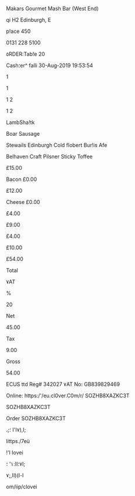 Makars Gourmet Mash Bar (West
End)

qi
H2
Edinburgh, E

p!ace
450

0131  228 5100

٥RDER:Tab!e 20

Cash؛er^  falli
30-Aug-2019  19:53:54

1

1

1
2

1
2

 LambSha!tk

 Boar  Sausage

 Stewails  Edinburgh  Cold
flobert Bur!is  Afe

 Belhaven  Craft  Pilsner
 Sticky Toffee

£15.00

Bacon  £0.00

£12.00

Cheese  £0.00

£4.00

£9.00

£4.00

£10.00

£54.00

Total

٧AT

%

20

Net

45.00

Tax

9.00

Gross

54.00

ECUS  ttd Reg#  342027 ٧AT  No:
GB839829469

Online:  https:/'/eu.cl0ver.C0m/r/
SOZHB8XAZKC3T

SOZHB8XAZKC3T

Order  SOZHB8XAZKC3T

،;ا,(٧ا'ا
 ؛;

littps./7eü

 !’ا
Iovei

ا٧؛اا:١'
 ؛;

 ا-ا)(اا,;٧

om/iip/clovei

